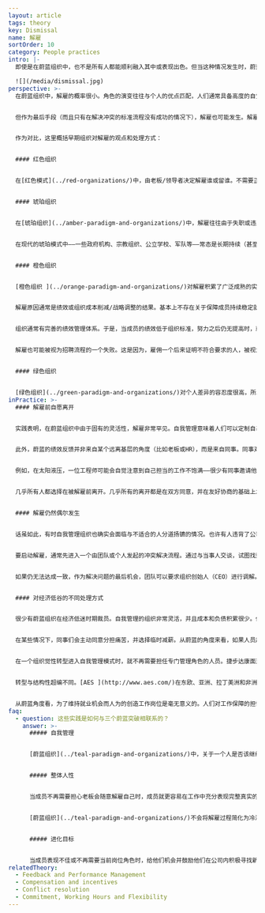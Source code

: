 ```yaml
---
layout: article
tags: theory
key: Dismissal
name: 解雇
sortOrder: 10
category: People practices
intro: |-
  即使是在蔚蓝组织中，也不是所有人都能顺利融入其中或表现出色。但当这种情况发生时，蔚蓝的反应与早期组织不同。

  ![](/media/dismissal.jpg)
perspective: >-
  在蔚蓝组织中，解雇的概率很小。角色的演变往往与个人的优点匹配，人们通常具备高度的自觉自主意识和不让同事失望的愿望。裁员并不常见，因为蔚蓝组织倾向于更灵活、更迅速地适应组织的经济衰退。离开的方式更多是自愿离职。当有人不适应这种新的工作方式，绝大多数都会自愿返回其他环境。


  但作为最后手段（而且只有在解决冲突的标准流程没有成功的情况下），解雇也可能发生。解雇发生时，个人的相关情绪都会得到拥抱和处理（避免情感伤痕）。会尊重个人和自由选择。重视提供精神支持。对双方来说，离开也是一个学习和人性成长的机会。


  作为对比，这里概括早期组织对解雇的观点和处理方式：


  #### 红色组织


  在[红色模式](../red-organizations/)中，由老板/领导者决定解雇谁或留谁。不需要正式的程序。自愿离职可能被视为背叛。


  #### 琥珀组织


  在[琥珀组织](../amber-paradigm-and-organizations/)中，解雇往往由于失职或违反规则。后果可能是明确的。例如，初犯（迟到等）可能意味着停职一天。再犯可能会被开除。


  在现代的琥珀模式中——一些政府机构、宗教组织、公立学校、军队等——常态是长期持续（甚至终身）的就业。这些长期的关系可能会延伸到社交圈。被解雇的可能性不仅会带来失业的威胁，而且还会有可能威胁到这个人在社会上的相关位置，失去面子或容身之地。那些在琥珀色组织中得不到满足感的人，面临着非常痛苦的选择。


  #### 橙色组织


  [橙色组织 ](../orange-paradigm-and-organizations/)对解雇积累了广泛成熟的实践。权力通常由老板掌握（虽然有些可能要由人事部批准或寻求其建议）。


  解雇原因通常是绩效或组织成本削减/战略调整的结果。基本上不存在关于保障成员持续稳定就业的隐性规则或合同规定。


  组织通常有完善的绩效管理体系。于是，当成员的绩效低于组织标准，努力之后仍无提高时，就会被解雇。


  解雇也可能被视为招聘流程的一个失败。这是因为，雇佣一个后来证明不符合要求的人，被视为成本浪费。解雇赔偿也不少见。有时还要帮助被解雇者找到新工作。橙色组织的解雇处理有时可能相当进步。


  #### 绿色组织


  [绿色组织](../green-paradigm-and-organizations/)对个人差异的容忍度很高，所以通常会努力寻找一种替代办法，而不是简单的让成员走人。不遵守组织的社区规则和价值观的人，可能会感到自己被边缘化并因此离开。此外的解雇处理，则类似于橙色范式。
inPractice: >-
  #### 解雇前自愿离开


  实践表明，在蔚蓝组织中由于固有的灵活性，解雇非常罕见。自我管理意味着人们可以定制自己擅长的工作。一个有“绩效问题”的人，可以通过放弃一个或多个不擅长的角色，转而从事与其技能、兴趣和才能更匹配的其他角色，恢复性能。但在传统的工作场所，工作定义很明确，灵活性通常较低（不适合就得走）。


  此外，蔚蓝的绩效反馈并非来自某个远离基层的角度（比如老板或HR），而是来自同事。同事对你绩效的感觉，一般都很精确，所以不会不服。因这些是每天一起工作的人。如果绩效不佳让你觉得尴尬，就可以主动做出一个成年人的（离去）决定而在别处继续前进。


  例如，在太阳液压，一位工程师可能会自觉注意到自己担当的工作不饱满——很少有同事邀请他加入项目，或征求他的建议。在布尔佐格，有的护士在与同事的互动中，会自觉的感觉到自己不适合此团队，或者发觉自我管理终究不适合自己。因而每个月大约有25名护士选择离开（但每个月有250名护士选择加入）。


  几乎所有人都选择在被解雇前离开。几乎所有的离开都是在双方同意，并在友好协商的基础上发生的。但离开方式再美丽，终究还是不能改变离职这个事实。在个人层面，这个过程可能很痛苦。自我管理的文化背景帮助人们认识到，这种事的发生，没有人需要负责任或受责备；他们也许只是不适合这个工作（致力于防止或缓解心理创伤）。


  #### 解雇仍然偶尔发生


  话虽如此，有时自我管理组织也确实会面临与不适合的人分道扬镳的情况。也许有人违背了公司价值观，或者有意不遵循建议流程（在许多蔚蓝组织中，未能遵循建议流程是唯一“该被解雇”的行为）。因为在这两种情况下，自我管理的基本结构可能受到威胁。但这些情况下也不是通过层次结构般的命令来处理，而是通过基于同事自行调节的原则和流程来处理。


  要启动解雇，通常先进入一个由团队或个人发起的冲突解决流程。通过与当事人交谈，试图找到双方都同意的解决办法。如果这个流程失败了，就会召唤一个调解人，或一个小组来促进解决。在大多数情况下，这一步就会带来满意的解决方案。有时，成员和团队会做出一些相互承诺，然后给机会再留队查看。但有时，这个人会发现信任已经破碎到不可挽回，并明白自己是该激流勇退了。


  如果仍无法达成一致，作为解决问题的最后机会，团队可以要求组织创始人（CEO）进行调解。在极少数情况下，这也失败了，团队可以要求创始人终止对此人的雇佣。在[布尔佐格](http://www.buurtzorgnederland.com/)和[晨星](http://www.morningstarco.com/)都是按照这个流程处理解雇，但处理方式有些许不同。


  #### 对经济低谷的不同处理方式


  很少有蔚蓝组织在经济低迷时期裁员。自我管理的组织非常灵活，并且成本和负债积累很少。他们比传统组织更容易应对经济衰退。例如，[法维](http://www.favi.com/)和[太阳液压](http://www.sunhydraulics.com/)都经受过严重的经济衰退（收入下降了30%至50%），但没有裁员。


  在某些情况下，同事们会主动同意分担痛苦，并选择临时减薪。从蔚蓝的角度来看，如果人员超编只是暂时的，那么仅仅为了增加短期几个月的利润而裁员是不恰当的。


  在一个组织觉性转型进入自我管理模式时，就不再需要担任专门管理角色的人员。捷步达康面对这种情况，为转型前的经理提供了大量的时间和帮助，给他们机会找到可以增加组织价值的新角色。如果找不到，或感觉自己无法对新公司做出充分的承诺，或价值观不符，离开者全员都能得到一笔丰厚的遣散费。^\[Quartz's article "Internal Memo: Zappos is offering severance to employees who aren’t all in with Holacracy"].


  转型与结构性超编不同。[AES ](http://www.aes.com/)在东欧、亚洲、拉丁美洲和非洲新购买发电厂时，曾多次面临这种情况。在某些情况下，以前的所有者是政府，他们曾利用这些工厂创造就业机会。收购后，AES迅速减少了成员数量，主要是通过丰盈的自愿离职计划。很少有人被要求离开。在巴拿马，AES为接受该自愿离职计划的成员设立了一个贷款基金。资助许多人创办新企业。


  从蔚蓝角度看，为了维持就业机会而人为的创造工作岗位是毫无意义的。人们对工作保障的担忧，一部分是出于生计恐惧。这个恐惧忽略了一个事实：一切都会改变（和宇宙生命的丰盛属性）。其实，为生计而就业，可能是在一个人浮于事的组织中，浪费一个人的才华。一个人可能会在更需要的地方（或更喜欢）找到更好的方式来表达自己的天赋（工作不只是粮票）。生命是一种持续不断的展开过程；尽管在自我管理的结构中很少发生解雇甚至裁员，但这些都是人生体验和变化情节的一部分。
faq:
  - question: 这些实践是如何与三个蔚蓝突破相联系的？
    answer: >-
      ##### 自我管理  


      [蔚蓝组织](../teal-paradigm-and-organizations/)中，关于一个人是否该继续留在组织的决策权，归属于该人和/或所属团队。强迫解雇很少发生，因为如果某个成员不适合这里，会收到明确而坦诚的提示，以便他们可以选择自愿离开。在许多情况下，都是通过自我管理的冲突解决流程，找到相互同意的方式决定分道扬镳。只有当其他一切尝试都失败时，组织创始人才会做决策解雇成员，虽然解雇的决策权归创始人，但这个决策倡议也是由该成员所属团队或冲突调解小组发起的。


      ##### 整体人性


      当成员不再需要担心老板会随意解雇自己时，成员就更容易在工作中充分表现完整真实的自我（没有顾虑）。如果成员知道自己不会受到评判，也不需要靠被迫遵守一套规则来保住工作，人往往会把完整自我（既包括弱点，也包括创造力）带到职场。


      [蔚蓝组织](../teal-paradigm-and-organizations/)不会将解雇过程简化为冷淡的合同交易，而回避情绪处理和痛苦。蔚蓝组织会接受并处理被解雇者的情绪问题，将离职转变为一种学习经历，反而有意义地提升该人和组织的未来道路。 


      ##### 进化目标


      当成员表现不佳或不再需要当前岗位角色时，给他们机会并鼓励他们在公司内积极寻找新岗位角色，这有助于提高组织倾听并理解自己未来发展[进化目标](../evolutionary-purpose/)的能力。
relatedTheory:
  - Feedback and Performance Management
  - Compensation and incentives
  - Conflict resolution
  - Commitment, Working Hours and Flexibility
---
```

